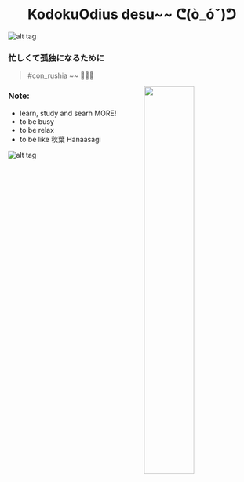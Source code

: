 <h1 align='center'> KodokuOdius desu~~ ᕦ(ò_óˇ)ᕤ </h1>

![alt tag](https://www.codewars.com/users/KodokuOdius/badges/micro)
### 忙しくて孤独になるために ###
> #con_rushia ~~ 🥕🥕🥕

<img align="right" width="45%" src="https://github-readme-stats.vercel.app/api?username=KodokuOdius&count_private=true&show_icons=true&theme=dracula&include_all_commits=true">

### Note:
- learn, study and searh MORE!
- to be busy
- to be relax
- to be like 秋葉 Hanaasagi

![alt tag](https://c.tenor.com/21J48OhClU0AAAAC/himawari-furutani.gif)
